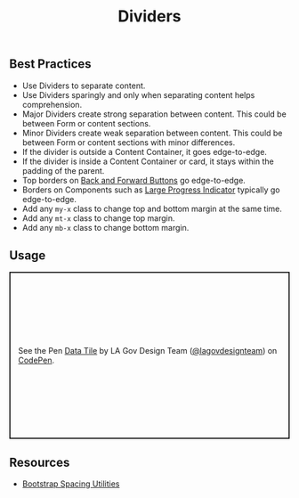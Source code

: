 ﻿---
title: Dividers
summary: Dividers separate content into clear, meaningful groups.
tags: components, dividers
layout: guide
eleventyNavigation:
  key: Dividers
  parent: Components
  order: 160
  excerpt: Dividers separate content into clear, meaningful groups.
  img: /img/illustrations/illus-divider.svg
---

## Best Practices

- Use Dividers to separate content.
- Use Dividers sparingly and only when separating content helps comprehension.
- Major Dividers create strong separation between content. This could be between Form or content sections.
- Minor Dividers create weak separation between content. This could be between Form or content sections with minor differences.
- If the divider is outside a Content Container, it goes edge-to-edge.
- If the divider is inside a Content Container or card, it stays within the padding of the parent.
- Top borders on [Back and Forward Buttons](/components/back-and-forward-buttons/) go edge-to-edge.
- Borders on Components such as [Large Progress Indicator](/components/progress/) typically go edge-to-edge.
- Add any `my-x` class to change top and bottom margin at the same time.
- Add any `mt-x` class to change top margin.
- Add any `mb-x` class to change bottom margin.

## Usage

<p class="codepen" data-height="300" data-default-tab="html,result" data-slug-hash="xbxMpmo" data-pen-title="Data Tile" data-editable="true" data-user="lagovdesignteam" style="height: 300px; box-sizing: border-box; display: flex; align-items: center; justify-content: center; border: 2px solid; margin: 1em 0; padding: 1em;">
  <span>See the Pen <a href="https://codepen.io/lagovdesignteam/pen/xbxMpmo">
  Data Tile</a> by LA Gov Design Team (<a href="https://codepen.io/lagovdesignteam">@lagovdesignteam</a>)
  on <a href="https://codepen.io">CodePen</a>.</span>
</p>
<script async src="https://public.codepenassets.com/embed/index.js"></script>

## Resources

- [Bootstrap Spacing Utilities](https://getbootstrap.com/docs/5.3/utilities/spacing/)
